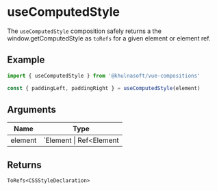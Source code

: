 # useComputedStyle
The `useComputedStyle` composition safely returns a the window.getComputedStyle as `toRefs` for a given element or element ref.

## Example
```typescript
import { useComputedStyle } from '@khulnasoft/vue-compositions'

const { paddingLeft, paddingRight } = useComputedStyle(element)
```

## Arguments
| Name     | Type                              |
|----------|-----------------------------------|
| element | `Element \| Ref<Element | undefined>` |

## Returns
`ToRefs<CSSStyleDeclaration>`
